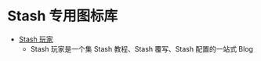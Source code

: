 # Stash 专用图标库
- [Stash 玩家](https://clashios.app/)
	- Stash 玩家是一个集 Stash 教程、Stash 覆写、Stash 配置的一站式 Blog

